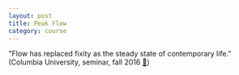 ```yaml
---
layout: post
title: Peak Flow
category: course
---
```


"Flow has replaced fixity as the steady state of contemporary life." \(Columbia University, seminar, fall 2016 [🔗](https://courseworks2.columbia.edu/courses/11294/assignments/syllabus)\)
